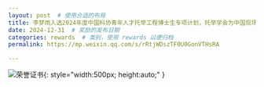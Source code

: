 ```yaml
---
layout: post  # 使用合适的布局
title: 李梦雨入选2024年度中国科协青年人才托举工程博士生专项计划，托举学会为中国现场统计研究会  # 奖励名称
date: 2024-12-31  # 奖励的发布日期
categories: rewards  # 类别，使用 rewards 以便归档
permalink: https://mp.weixin.qq.com/s/rRtjWDszTF0U0GonVTHsRA

---
```


![荣誉证书](../images/李梦雨青托.png){: style="width:500px; height:auto;" }

